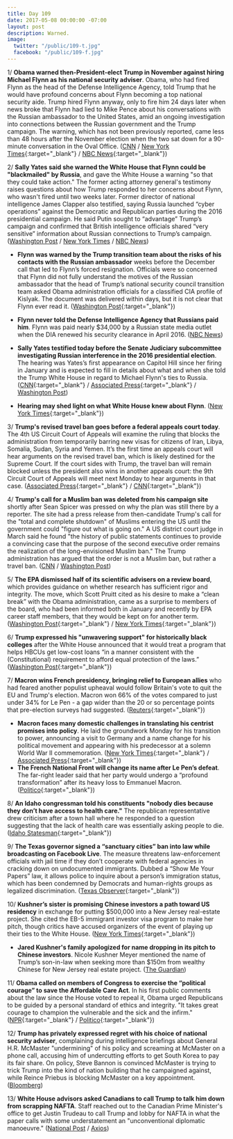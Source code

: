 ```yaml
---
title: Day 109
date: 2017-05-08 00:00:00 -07:00
layout: post
description: Warned.
image:
  twitter: "/public/109-t.jpg"
  facebook: "/public/109-f.jpg"
---
```


1/ **Obama warned then-President-elect Trump in November against hiring Michael Flynn as his national security adviser**. Obama, who had fired Flynn as the head of the Defense Intelligence Agency, told Trump that he would have profound concerns about Flynn becoming a top national security aide. Trump hired Flynn anyway, only to fire him 24 days later when news broke that Flynn had lied to Mike Pence about his conversations with the Russian ambassador to the United States, amid an ongoing investigation into connections between the Russian government and the Trump campaign. The warning, which has not been previously reported, came less than 48 hours after the November election when the two sat down for a 90-minute conversation in the Oval Office. ([CNN](http://www.cnn.com/2017/05/08/politics/obama-trump-michael-flynn/index.html) / [New York Times](https://www.nytimes.com/2017/05/08/us/politics/obama-flynn-trump.html){:target="_blank"} / [NBC News](http://www.nbcnews.com/news/us-news/obama-warned-trump-against-hiring-mike-flynn-say-officials-n756316){:target="_blank"})

2/ **Sally Yates said she warned the White House that Flynn could be "blackmailed" by Russia**, and gave the White House a warning "so that they could take action." The former acting attorney general's testimony raises questions about how Trump responded to her concerns about Flynn, who wasn't fired until two weeks later. Former director of national intelligence James Clapper also testified, saying Russia launched “cyber operations” against the Democratic and Republican parties during the 2016 presidential campaign. He said Putin sought to “advantage” Trump’s campaign and confirmed that British intelligence officials shared “very sensitive” information about Russian connections to Trump’s campaign. ([Washington Post](https://www.washingtonpost.com/world/national-security/yates-set-to-testify-about-white-house-meeting/2017/05/08/ade2ca2c-33f7-11e7-b4ee-434b6d506b37_story.html) / [New York Times](https://www.nytimes.com/2017/05/08/us/politics/sally-yates-james-clapper-russia-hearing.html) / [NBC News](http://www.nbcnews.com/politics/congress/sally-yates-acting-attorney-general-fired-trump-testifies-flynn-saga-n756446))

* **Flynn was warned by the Trump transition team about the risks of his contacts with the Russian ambassador** weeks before the December call that led to Flynn’s forced resignation. Officials were so concerned that Flynn did not fully understand the motives of the Russian ambassador that the head of Trump’s national security council transition team asked Obama administration officials for a classified CIA profile of Kislyak. The document was delivered within days, but it is not clear that Flynn ever read it. ([Washington Post](https://www.washingtonpost.com/world/national-security/flynn-was-warned-by-trump-transition-officials-about-contacts-with-russian-ambassador/2017/05/05/b552c832-3192-11e7-8674-437ddb6e813e_story.html){:target="_blank"})
* **Flynn never told the Defense Intelligence Agency that Russians paid him**. Flynn was paid nearly $34,000 by a Russian state media outlet when the DIA renewed his security clearance in April 2016. ([NBC News](http://www.nbcnews.com/news/us-news/flynn-never-told-dia-russians-paid-him-say-officials-n756421))

* **Sally Yates testified today before the Senate Judiciary subcommittee investigating Russian interference in the 2016 presidential election**. The hearing was Yates’s first appearance on Capitol Hill since her firing in January and is expected to fill in details about what and when she told the Trump White House in regard to Michael Flynn's ties to Russia. ([CNN](http://www.cnn.com/2017/05/08/politics/sally-yates-russia/){:target="_blank"} / [Associated Press](https://apnews.com/d598106eaf2743c3a8159ce676a65e7f/Fired-by-Trump,-former-acting-AG-to-testify-on-Russia){:target="_blank"} / [Washington Post](https://www.washingtonpost.com/world/national-security/yates-to-testify-about-her-discussions-with-the-white-house-on-russia/2017/05/05/02a33032-31dd-11e7-9534-00e4656c22aa_story.html))
* **Hearing may shed light on what White House knew about Flynn**. ([New York Times](https://www.nytimes.com/2017/05/08/us/politics/sally-yates-james-clapper-russia-hearing.html){:target="_blank"})

3/ **Trump's revised travel ban goes before a federal appeals court today**. The 4th US Circuit Court of Appeals will examine the ruling that blocks the administration from temporarily barring new visas for citizens of Iran, Libya, Somalia, Sudan, Syria and Yemen. It’s the first time an appeals court will hear arguments on the revised travel ban, which is likely destined for the Supreme Court. If the court sides with Trump, the travel ban will remain blocked unless the president also wins in another appeals court:  the 9th Circuit Court of Appeals will meet next Monday to hear arguments in that case. ([Associated Press](https://apnews.com/1254a2d5dde24be08f087aed23b6c172/Trump's-revised-travel-ban-goes-before-federal-appeals-court){:target="_blank"} / [CNN](http://www.cnn.com/2017/05/08/politics/4th-circuit-court-of-appeals-travel-ban-hearing/){:target="_blank"})

4/ **Trump's call for a Muslim ban was deleted from his campaign site** shortly after Sean Spicer was pressed on why the plan was still there by a reporter. The site had a press release from then-candidate Trump's call for the "total and complete shutdown" of Muslims entering the US until the government could "figure out what is going on." A US district court judge in March said he found "the history of public statements continues to provide a convincing case that the purpose of the second executive order remains the realization of the long-envisioned Muslim ban." The Trump administration has argued that the order is not a Muslim ban, but rather a travel ban. ([CNN](http://www.cnn.com/2017/05/08/politics/trump-muslim-ban-campaign-website/) / [Washington Post](https://www.washingtonpost.com/local/public-safety/presidents-trump-revised-travel-ban-faces-new-legal-challenges/2017/05/08/c4c6f968-3387-11e7-b373-418f6849a004_story.html))

5/ **The EPA dismissed half of its scientific advisers on a review board**, which provides guidance on whether research has sufficient rigor and integrity. The move, which Scott Pruitt cited as his desire to make a “clean break” with the Obama administration, came as a surprise to members of the board, who had been informed both in January and recently by EPA career staff members, that they would be kept on for another term. ([Washington Post](https://www.washingtonpost.com/news/energy-environment/wp/2017/05/07/epa-dismisses-half-of-its-scientific-advisers-on-key-board-citing-clean-break-with-obama-administration/){:target="_blank"} / [New York Times](https://www.nytimes.com/2017/05/07/us/politics/epa-dismisses-members-of-major-scientific-review-board.html){:target="_blank"})

6/ **Trump expressed his "unwavering support" for historically black colleges** after the White House announced that it would treat a program that helps HBCUs get low-cost loans “in a manner consistent with the (Constitutional) requirement to afford equal protection of the laws.” ([Washington Post](https://www.washingtonpost.com/news/grade-point/wp/2017/05/08/trump-voices-unwavering-support-for-historically-black-colleges/){:target="_blank"})

7/ **Macron wins French presidency, bringing relief to European allies** who had feared another populist upheaval would follow Britain's vote to quit the EU and Trump's election. Macron won 66% of the votes compared to just under 34% for Le Pen - a gap wider than the 20 or so percentage points that pre-election surveys had suggested. ([Reuters](http://www.reuters.com/article/us-france-election-idUSKBN1840GT){:target="_blank"})

* **Macron faces many domestic challenges in translating his centrist promises into policy**. He laid the groundwork Monday for his transition to power, announcing a visit to Germany and a name change for his political movement and appearing with his predecessor at a solemn World War II commemoration. ([New York Times](https://www.nytimes.com/2017/05/08/world/europe/france-eu-macron-president.html){:target="_blank"} / [Associated Press](https://apnews.com/5cdb33e4384c447faebd9706e8d0e1c5/French-President-elect-Macron-gears-up-for-challenges-ahead){:target="_blank"})
* **The French National Front will change its name after Le Pen’s defeat**. The far-right leader said that her party would undergo a “profound transformation” after its heavy loss to Emmanuel Macron. ([Politico](http://www.politico.eu/article/national-front-change-name-after-marine-le-pen-defeat/){:target="_blank"})

8/ **An Idaho congressman told his constituents "nobody dies because they don’t have access to health care."** The republican representative drew criticism after a town hall where he responded to a question suggesting that the lack of health care was essentially asking people to die. ([Idaho Statesman](http://www.idahostatesman.com/news/local/article149013339.html){:target="_blank"})

9/ **The Texas governor signed a “sanctuary cities” ban into law while broadcasting on Facebook Live**. The measure threatens law-enforcement officials with jail time if they don’t cooperate with federal agencies in cracking down on undocumented immigrants. Dubbed a “Show Me Your Papers” law, it allows police to inquire about a person’s immigration status, which has been condemned by Democrats and human-rights groups as legalized discrimination. ([Texas Observer](https://www.texasobserver.org/without-notice-texas-governor-greg-abbott-signs-sanctuary-cities-ban-facebook-live/){:target="_blank"})

10/ **Kushner’s sister is promising Chinese investors a path toward US residency** in exchange for putting $500,000 into a New Jersey real-estate project. She cited the EB-5 immigrant investor visa program to make her pitch, though critics have accused organizers of the event of playing up their ties to the White House. ([New York Times](https://www.nytimes.com/2017/05/07/business/trump-kushner-china-investors-visas.html){:target="_blank"})

* **Jared Kushner's family apologized for name dropping in its pitch to Chinese investors**. Nicole Kushner Meyer mentioned the name of Trump’s son-in-law when seeking more than $150m from wealthy Chinese for New Jersey real estate project. ([The Guardian](https://www.theguardian.com/us-news/2017/may/08/jared-kushner-family-china-investors-real-estate-pitch))

11/ **Obama called on members of Congress to exercise the “political courage” to save the Affordable Care Act**. In his first public comments about the law since the House voted to repeal it, Obama urged Republicans to be guided by a personal standard of ethics and integrity. "It takes great courage to champion the vulnerable and the sick and the infirm." ([NPR](http://www.npr.org/2017/05/08/527378943/obama-calls-on-congress-to-have-courage-on-health-care){:target="_blank"} / [Politico](http://www.politico.com/story/2017/05/07/obama-courage-health-care-238094){:target="_blank"})

12/ **Trump has privately expressed regret with his choice of national security adviser**, complaining during intelligence briefings about General H.R. McMaster "undermining" of his policy and screaming at McMaster on a phone call, accusing him of undercutting efforts to get South Korea to pay its fair share. On policy, Steve Bannon is convinced McMaster is trying to trick Trump into the kind of nation building that he campaigned against, while Reince Priebus is blocking McMaster on a key appointment. ([Bloomberg](https://www.bloomberg.com/view/articles/2017-05-08/washington-loves-general-mcmaster-but-trump-doesn-t))

13/ **White House advisors asked Canadians to call Trump to talk him down from scrapping NAFTA**. Staff reached out to the Canadian Prime Minister's office to get Justin Trudeau to call Trump and lobby for NAFTA in what the paper calls with some understatement an "unconventional diplomatic manoeuvre." ([National Post](http://news.nationalpost.com/news/canada/canadian-politics/white-house-urged-trudeau-to-call-trump-over-nafta-threat) / [Axios](https://www.axios.com/trump-advisers-asked-canadians-to-call-trump-about-nafta-2398849474.html))
